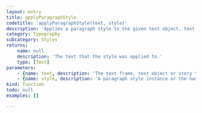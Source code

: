 ```yaml
---
layout: entry
title: applyParagraphStyle
codetitle: 'applyParagraphStyle(text, style)'
description: 'Applies a paragraph style to the given text object, text frame or story. The paragraph style can be given as name or as paragraph style instance.'
category: Typography
subcategory: Styles
returns:
    name: null
    description: 'The text that the style was applied to.'
    type: [Text]
parameters:
    - {name: text, description: 'The text frame, text object or story to apply the style to.', optional: false, type: [TextFrame, TextObject, Story]}
    - {name: style, description: 'A paragraph style instance or the name of the paragraph style to apply.', optional: false, type: [ParagraphStyle, String]}
kind: function
todo: null
examples: []

---
```

